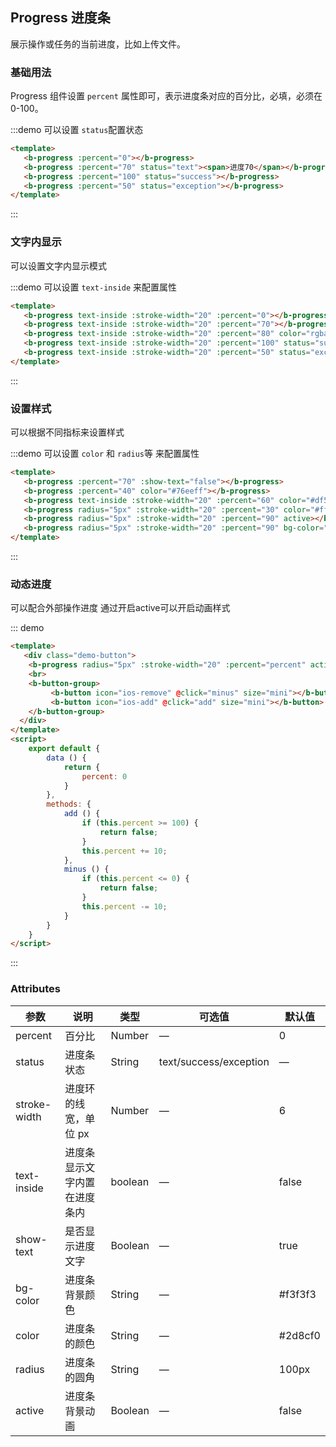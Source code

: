 ## Progress 进度条

展示操作或任务的当前进度，比如上传文件。

### 基础用法

Progress 组件设置 `percent` 属性即可，表示进度条对应的百分比，必填，必须在 0-100。

:::demo 可以设置 `status`配置状态
```html
<template>
   <b-progress :percent="0"></b-progress>
   <b-progress :percent="70" status="text"><span>进度70</span></b-progress>
   <b-progress :percent="100" status="success"></b-progress>
   <b-progress :percent="50" status="exception"></b-progress>
</template>
```
:::

### 文字内显示

可以设置文字内显示模式

:::demo 可以设置 `text-inside` 来配置属性
```html
<template>
   <b-progress text-inside :stroke-width="20" :percent="0"></b-progress>
   <b-progress text-inside :stroke-width="20" :percent="70"></b-progress>
   <b-progress text-inside :stroke-width="20" :percent="80" color="rgba(142, 113, 199, 0.7)"></b-progress>
   <b-progress text-inside :stroke-width="20" :percent="100" status="success"></b-progress>
   <b-progress text-inside :stroke-width="20" :percent="50" status="exception"></b-progress>
</template>
```
:::

### 设置样式

可以根据不同指标来设置样式

:::demo 可以设置 `color` 和 `radius`等 来配置属性
```html
<template>
   <b-progress :percent="70" :show-text="false"></b-progress>
   <b-progress :percent="40" color="#76eeff"></b-progress>
   <b-progress text-inside :stroke-width="20" :percent="60" color="#df52ff"></b-progress>
   <b-progress radius="5px" :stroke-width="20" :percent="30" color="#ffcf2f"></b-progress>
   <b-progress radius="5px" :stroke-width="20" :percent="90" active></b-progress>
   <b-progress radius="5px" :stroke-width="20" :percent="90" bg-color="#fff"></b-progress>
</template>
```
:::

### 动态进度

可以配合外部操作进度 通过开启active可以开启动画样式

::: demo 
```html
<template>
   <div class="demo-button">
    <b-progress radius="5px" :stroke-width="20" :percent="percent" active  color="#ff86d8"></b-progress>
    <br>
    <b-button-group>
         <b-button icon="ios-remove" @click="minus" size="mini"></b-button>
         <b-button icon="ios-add" @click="add" size="mini"></b-button>
    </b-button-group>
  </div>
</template>
<script>
    export default {
        data () {
            return {
                percent: 0
            }
        },
        methods: {
            add () {
                if (this.percent >= 100) {
                    return false;
                }
                this.percent += 10;
            },
            minus () {
                if (this.percent <= 0) {
                    return false;
                }
                this.percent -= 10;
            }
        }
    }
</script>
```
:::

### Attributes

| 参数      | 说明    | 类型      | 可选值       | 默认值   |
|---------- |-------- |---------- |-------------  |-------- |
| percent     | 百分比   | Number  |    —         |   0   |
| status   |  进度条状态   | String  |   text/success/exception   |  —    |
| stroke-width   |  进度环的线宽，单位 px   | Number  |   —   | 6   |
| text-inside  |  进度条显示文字内置在进度条内  | boolean  |   —   |  false   |
| show-text |  是否显示进度文字   | Boolean  |   —   |  true   |
| bg-color |  进度条背景颜色   | String  |   —   |  #f3f3f3   |
| color  |  进度条的颜色   | String  |   —   |  #2d8cf0   |
| radius |  进度条的圆角   | String  |   —   |  100px   |
| active |  进度条背景动画   | Boolean  |   —   |  false   |
